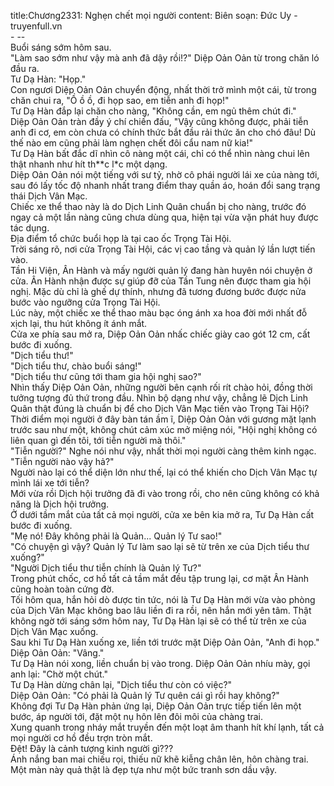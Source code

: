 title:Chương2331: Nghẹn chết mọi người
content:
Biên soạn: Đức Uy - truyenfull.vn<br>- --<br>Buổi sáng sớm hôm sau.<br>"Làm sao sớm như vậy mà anh đã dậy rồi!?" Diệp Oản Oản từ trong chăn ló đầu ra.<br>Tư Dạ Hàn: "Họp."<br>Con ngươi Diệp Oản Oản chuyển động, nhất thời trở mình một cái, từ trong chăn chui ra, "Ồ ồ ồ, đi họp sao, em tiễn anh đi họp!"<br>Tư Dạ Hàn đắp lại chăn cho nàng, "Không cần, em ngủ thêm chút đi."<br>Diệp Oản Oản tràn đầy ý chí chiến đấu, "Vậy cũng không được, phải tiễn anh đi cơ, em còn chưa có chính thức bắt đầu rải thức ăn cho chó đâu! Dù thế nào em cũng phải làm nghẹn chết đôi cẩu nam nữ kia!"<br>Tư Dạ Hàn bất đắc dĩ nhìn cô nàng một cái, chỉ có thể nhìn nàng chui lên thật nhanh như hít th**c l*c một dạng.<br>Diệp Oản Oản nói một tiếng với sư tỷ, nhờ cô phái người lái xe của nàng tới, sau đó lấy tốc độ nhanh nhất trang điểm thay quần áo, hoán đổi sang trạng thái Dịch Vân Mạc.<br>Chiếc xe thể thao này là do Dịch Linh Quân chuẩn bị cho nàng, trước đó ngay cả một lần nàng cũng chưa dùng qua, hiện tại vừa vặn phát huy được tác dụng.<br>Địa điểm tổ chức buổi họp là tại cao ốc Trọng Tài Hội.<br>Trời sáng rõ, nơi cửa Trọng Tài Hội, các vị cao tầng và quản lý lần lượt tiến vào.<br>Tần Hi Viện, Ân Hành và mấy người quản lý đang hàn huyên nói chuyện ở cửa. Ân Hành nhận được sự giúp đỡ của Tần Tung nên được tham gia hội nghị. Mặc dù chỉ là ghế dự thính, nhưng đã tương đương bước được nửa bước vào ngưỡng cửa Trọng Tài Hội.<br>Lúc này, một chiếc xe thể thao màu bạc óng ánh xa hoa đời mới nhất đỗ xịch lại, thu hút không ít ánh mắt.<br>Cửa xe phía sau mở ra, Diệp Oản Oản nhấc chiếc giày cao gót 12 cm, cất bước đi xuống.<br>"Dịch tiểu thư!"<br>"Dịch tiểu thư, chào buổi sáng!"<br>"Dịch tiểu thư cũng tới tham gia hội nghị sao?"<br>Nhìn thấy Diệp Oản Oản, những người bên cạnh rối rít chào hỏi, đồng thời tưởng tượng đủ thứ trong đầu. Nhìn bộ dạng như vậy, chẳng lẽ Dịch Linh Quân thật đúng là chuẩn bị để cho Dịch Vân Mạc tiến vào Trọng Tài Hội?<br>Thời điểm mọi người ở đây bàn tán ầm ĩ, Diệp Oản Oản với gương mặt lạnh trước sau như một, không chút cảm xúc mở miệng nói, "Hội nghị không có liên quan gì đến tôi, tới tiễn người mà thôi."<br>"Tiễn người?" Nghe nói như vậy, nhất thời mọi người càng thêm kinh ngạc.<br>"Tiễn người nào vậy hả?"<br>Người nào lại có thể diện lớn như thế, lại có thể khiến cho Dịch Vân Mạc tự mình lái xe tới tiễn?<br>Mới vừa rồi Dịch hội trưởng đã đi vào trong rồi, cho nên cũng không có khả năng là Dịch hội trưởng.<br>Ở dưới tầm mắt của tất cả mọi người, cửa xe bên kia mở ra, Tư Dạ Hàn cất bước đi xuống.<br>"Mẹ nó! Đây không phải là Quản... Quản lý Tư sao!"<br>"Có chuyện gì vậy? Quản lý Tư làm sao lại sẽ từ trên xe của Dịch tiểu thư xuống?"<br>"Người Dịch tiểu thư tiễn chính là Quản lý Tư?"<br>Trong phút chốc, cơ hồ tất cả tầm mắt đều tập trung lại, cơ mặt Ân Hành cũng hoàn toàn cứng đờ.<br>Tối hôm qua, hắn hỏi dò được tin tức, nói là Tư Dạ Hàn mới vừa vào phòng của Dịch Vân Mạc không bao lâu liền đi ra rồi, nên hắn mới yên tâm. Thật không ngờ tới sáng sớm hôm nay, Tư Dạ Hàn lại sẽ có thể từ trên xe của Dịch Vân Mạc xuống.<br>Sau khi Tư Dạ Hàn xuống xe, liền tới trước mặt Diệp Oản Oản, "Anh đi họp."<br>Diệp Oản Oản: "Vâng."<br>Tư Dạ Hàn nói xong, liền chuẩn bị vào trong. Diệp Oản Oản nhíu mày, gọi anh lại: "Chờ một chút."<br>Tư Dạ Hàn dừng chân lại, "Dịch tiểu thư còn có việc?"<br>Diệp Oản Oản: "Có phải là Quản lý Tư quên cái gì rồi hay không?"<br>Không đợi Tư Dạ Hàn phản ứng lại, Diệp Oản Oản trực tiếp tiến lên một bước, áp người tới, đặt một nụ hôn lên đôi môi của chàng trai.<br>Xung quanh trong nháy mắt truyền đến một loạt âm thanh hít khí lạnh, tất cả mọi người cơ hồ đều trợn tròn mắt.<br>Đệt! Đây là cảnh tượng kinh người gì???<br>Ánh nắng ban mai chiếu rọi, thiếu nữ khẽ kiễng chân lên, hôn chàng trai. Một màn này quả thật là đẹp tựa như một bức tranh sơn dầu vậy.